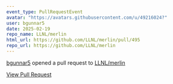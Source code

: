 ```yaml
---
event_type: PullRequestEvent
avatar: "https://avatars.githubusercontent.com/u/49216024?"
user: bgunnar5
date: 2025-02-19
repo_name: LLNL/merlin
html_url: https://github.com/LLNL/merlin/pull/495
repo_url: https://github.com/LLNL/merlin
---
```


<a href='https://github.com/bgunnar5' target='_blank'>bgunnar5</a> opened a pull request to <a href='https://github.com/LLNL/merlin' target='_blank'>LLNL/merlin</a>

<a href='https://github.com/LLNL/merlin/pull/495' target='_blank'>View Pull Request</a>